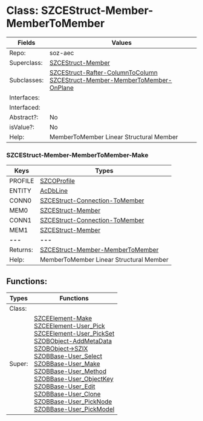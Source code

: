 
# Class:	SZCEStruct-Member-MemberToMember

| Fields | Values |
| --------- | --------- |
| Repo: | soz-aec |
| Superclass: | [SZCEStruct-Member](SZCEStruct-Member.html) |
| Subclasses: | [SZCEStruct-Rafter-ColumnToColumn](SZCEStruct-Rafter-ColumnToColumn.html) <br> [SZCEStruct-Member-MemberToMember-OnPlane](SZCEStruct-Member-MemberToMember-OnPlane.html) |
| Interfaces: |  |
| Interfaced: |  |
| Abstract?: | No |
| isValue?: | No |
| Help: | MemberToMember Linear Structural Member |

### SZCEStruct-Member-MemberToMember-Make

| Keys | Types |
| --------- | --------- |
| PROFILE | [SZCOProfile](SZCOProfile.html) |
| ENTITY | [AcDbLine](AcDbLine.html) |
| CONN0 | [SZCEStruct-Connection-ToMember](SZCEStruct-Connection-ToMember.html) |
| MEM0 | [SZCEStruct-Member](SZCEStruct-Member.html) |
| CONN1 | [SZCEStruct-Connection-ToMember](SZCEStruct-Connection-ToMember.html) |
| MEM1 | [SZCEStruct-Member](SZCEStruct-Member.html) |
| **---** | **---** |
| Returns: | [SZCEStruct-Member-MemberToMember](SZCEStruct-Member-MemberToMember.html) |
| Help: | MemberToMember Linear Structural Member |


## Functions:

| Types | Functions |
| --------- | --------- |
| Class: |  |
| Super: | [SZCEElement-Make](SZCEElement.html) <br> [SZCEElement-User_Pick](SZCEElement.html) <br> [SZCEElement-User_PickSet](SZCEElement.html) <br> [SZOBObject-AddMetaData](SZOBObject.html) <br> [SZOBObject->SZIX](SZOBObject.html) <br> [SZOBBase-User_Select](SZOBBase.html) <br> [SZOBBase-User_Make](SZOBBase.html) <br> [SZOBBase-User_Method](SZOBBase.html) <br> [SZOBBase-User_ObjectKey](SZOBBase.html) <br> [SZOBBase-User_Edit](SZOBBase.html) <br> [SZOBBase-User_Clone](SZOBBase.html) <br> [SZOBBase-User_PickNode](SZOBBase.html) <br> [SZOBBase-User_PickModel](SZOBBase.html) |


